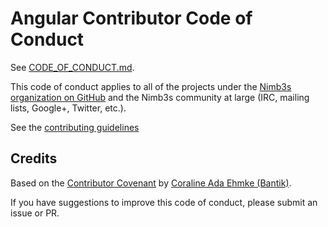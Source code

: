 # Angular Contributor Code of Conduct

See [CODE_OF_CONDUCT.md](https://github.com/nimb3s/code-of-conduct/blob/master/CODE_OF_CONDUCT.md).

This code of conduct applies to all of the projects under the [Nimb3s organization on GitHub](https://github.com/orgs/nimb3s/) and the Nimb3s community at large (IRC, mailing lists, Google+, Twitter, etc.).

See the [contributing guidelines](https://github.com/nimb3s/nimb3s/blob/master/CONTRIBUTING.md)


## Credits

Based on the [Contributor Covenant](https://github.com/Bantik/contributor_covenant) by [Coraline Ada Ehmke (Bantik)](https://github.com/Bantik).

If you have suggestions to improve this code of conduct, please submit an issue or PR.
